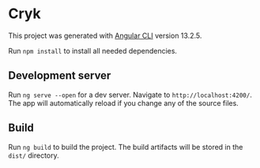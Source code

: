 # Cryk

This project was generated with [Angular CLI](https://github.com/angular/angular-cli) version 13.2.5.

Run `npm install` to install all needed dependencies.

## Development server

Run `ng serve --open` for a dev server. Navigate to `http://localhost:4200/`. The app will automatically reload if you change any of the source files.

## Build

Run `ng build` to build the project. The build artifacts will be stored in the `dist/` directory.
